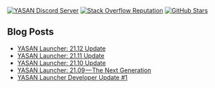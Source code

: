 [![YASAN Discord Server](https://img.shields.io/discord/552160677872271361?label=YASAN%20Discord%20Server)](https://discord.com/invite/htPzqAU)
[![Stack Overflow Reputation](https://img.shields.io/stackexchange/stackoverflow/r/10406881?label=Stack%20Overflow%20Reputation)](https://stackoverflow.com/users/10406881/yasan)
[![GitHub Stars](https://img.shields.io/github/stars/yasandev?affiliations=OWNER&label=GitHub%20Stars)](https://github.com/yasandev)


## Blog Posts
<!-- BLOG-POST-LIST:START -->
- [YASAN Launcher: 21.12 Update](https://yasandev.medium.com/yasan-launcher-21-12-cf6000ff814?source=rss-fcea725800bc------2)
- [YASAN Launcher: 21.11 Update](https://yasandev.medium.com/yasan-launcher-21-11-update-ca48ad386e04?source=rss-fcea725800bc------2)
- [YASAN Launcher: 21.10 Update](https://yasandev.medium.com/yasan-launcher-21-10-day-night-colors-8e116c6be599?source=rss-fcea725800bc------2)
- [YASAN Launcher: 21.09 — The Next Generation](https://yasandev.medium.com/yasan-launcher-21-09-update-ceb7381fe06c?source=rss-fcea725800bc------2)
- [YASAN Launcher Developer Update #1](https://yasandev.medium.com/yasan-launcher-developer-update-1-ef68dc6ef879?source=rss-fcea725800bc------2)
<!-- BLOG-POST-LIST:END -->
